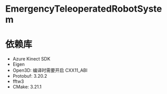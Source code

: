 # EmergencyTeleoperatedRobotSystem

# 依赖库
- Azure Kinect SDK
- Eigen
- Open3D: 编译时需要开启 CXX11_ABI
- Protobuf: 3.20.2
- fftw3
- CMake: 3.21.1
